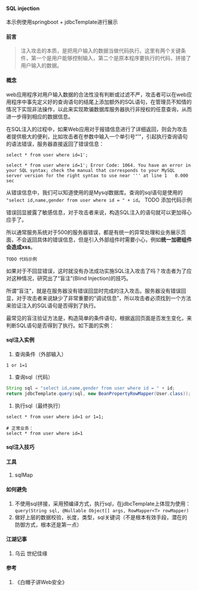 #### SQL injection
本示例使用springboot + jdbcTemplate进行展示

#### 前言
> 注入攻击的本质，是把用户输入的数据当做代码执行。这里有两个关键条件，第一个是用户能够控制输入，第二个是原本程序要执行的代码，拼接了用户输入的数据。

#### 概念
web应用程序对用户输入数据的合法性没有判断或过滤不严，攻击者可以在web应用程序中事先定义好的查询语句的结尾上添加额外的SQL语句，在管理员不知情的情况下实现非法操作，以此来实现欺骗数据库服务器执行非授权的任意查询，从而进一步得到相应的数据信息。

在SQL注入的过程中，如果Web应用对于报错信息进行了详细返回，则会为攻击者提供极大的便利，比如攻击者在参数中输入一个单引号“'”，引起执行查询语句的语法错误，服务器直接返回了错误信息：
```
select * from user where id=1';

select * from user where id=1';	Error Code: 1064. You have an error in your SQL syntax; check the manual that corresponds to your MySQL server version for the right syntax to use near ''' at line 1	0.000 sec
```
从错误信息中，我们可以知道使用的是Mysql数据库。查询的sql语句是使用的 `"select id,name,gender from user where id = " + id`。
TODO 添加代码示例

错误回显披露了敏感信息，对于攻击者来说，构造SQL注入的语句就可以更加得心应手了。

所以通常服务系统对于500的服务器错误，都是有统一的异常处理和业务展示页面，不会返回具体的错误信息，但是引入外部组件时需要小心，例如**统一加密组件会造成xss**。
```
TODO 代码示例
```

如果对于不回显错误，这时就没有办法成功实施SQL注入攻击了吗？攻击者为了应对这种情况，研究出了“盲注”(Blind Injection)的技巧。

所谓“盲注”，就是在服务器没有错误回显时完成的注入攻击。服务器没有错误回显，对于攻击者来说缺少了非常重要的“调试信息”，所以攻击者必须找到一个方法来验证注入的SQL语句是否得到了执行。

最常见的盲注验证方法是，构造简单的条件语句，根据返回页面是否发生变化，来判断SQL语句是否得到了执行。如下面的实例：

#### sql注入实例
1. 查询条件（外部输入）
```
1 or 1=1
```
1. 查询sql（代码）
```java
String sql = "select id,name,gender from user where id = " + id;
return jdbcTemplate.query(sql, new BeanPropertyRowMapper(User.class));
```
1. 执行sql（最终执行）
```
select * from user where id=1 or 1=1;

# 正常业务：
select * from user where id=1
```

#### sql注入技巧

#### 工具
1. sqlMap

#### 如何避免
1. 不使用sql拼接，采用预编译方式，执行sql，在jdbcTemplate上体现为使用：`query(String sql, @Nullable Object[] args, RowMapper<T> rowMapper)`
1. 做好上层的数据校验，长度，类型，sql关键词（不是根本有效手段，潜在的防御方式，根本还是第一点）

#### 江湖记事
1. 乌云 世纪佳缘

#### 参考
1. 《白帽子讲Web安全》